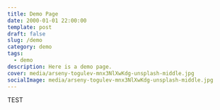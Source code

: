 ```yaml
---
title: Demo Page
date: 2000-01-01 22:00:00
template: post
draft: false
slug: /demo
category: demo
tags:
  - demo
description: Here is a demo page.
cover: media/arseny-togulev-mnx3NlXwKdg-unsplash-middle.jpg
socialImage: media/arseny-togulev-mnx3NlXwKdg-unsplash-middle.jpg
---
```


TEST

